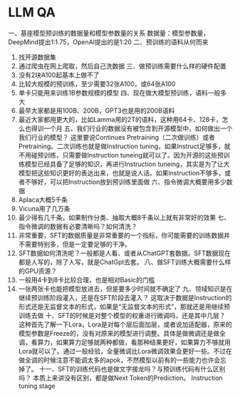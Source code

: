 # LLM QA

一、基座模型预训练的数据量和模型参数量的关系
数据量：模型参数量，DeepMind提出1:1.75，OpenAI提出的是1:20
二、预训练的语料从何而来
1. 找开源数据集
2. 通过爬虫在网上爬取，然后自己洗数据
三、做预训练需要什么样的硬件配置
1. 没有2块A100起基本上做不了
2. 比较大规模的预训练，至少需要32张A100，或64张A100
3. 单卡只能用来训练1B参数规模的模型
四、现在做大模型预训练，语料一般多大
1. 最早大家都是用100B、200B，GPT3也是用的200B语料
2. 最近大家都用更大的，比如Lamma用的2T的语料，这种用64卡、128卡，怎么也得训一个月
五、我们行业的数据没有被包含到开源模型中，如何做出一个我们行业的模型？
这里要说Continues Pretraining（二次做训练）或者Pretraining。二次训练也就是做Instruction tuning，如果Instruct足够多，就不用碰预训练，只需要做Instruction tuneing就可以了。因为开源的这些预训练模型已经具备了足够的知识，再进行Instruction tuneing，其实是为了让大模型把这些知识更好的表达出来，也就是说人话。如果Instruction不够多，或者不够好，可以把Instruction放到预训练里面做
六、指令微调大概要用多少数据
1. Aplaca大概5千条
2. Vicuna用了几万条
3. 最少得有几千条，如果制作分类、抽取大概8千条以上就有非常好的效果
七、指令微调的数据有必要清晰吗？如何清洗？
1. 非常重要，SFT的数据质量是非常重要的一个指标，你可能需要的训练数据并不需要特别多，但是一定要足够的干净。
2. SFT数据如何清洗呢？一般都是人看、或者从ChatGPT套数据。SFT数据现在都是人写的，除了人写，就是ChatGpt去套。
八、做SFT训练大概需要什么样的GPU资源？
1. 一般用4卡到8卡比较合理，也是相对Basic的门槛
2. 一张两张卡也能把模型放进去，但是要多少时间就不确定了
九、领域知识是在继续预训练阶段灌入，还是在SFT阶段去灌入？
这取决于数据是Instruction的形式还是无监督文本的形式，如果是“无监督文本的形式”，那就还是用继续预训练去做
十、SFT的时候是对整个模型的权重进行微调吗，还是其中几层？
这种首先了解一下Lora，Lora是对每个层后面加层，或者说加适配器，原来的模型参数是Freeze的，没有对原来的模型进行调整。具体是做微调还是做全调，看算力，如果算力足够就两种都做，看那种结果更好，如果算力不够就用Lora就可以了。通过一般经验，全量微调比Lora微调效果会更好一些。不过在做全调的时候注意不能调太多的apok，不然模型以前有的一些能力也许会忘掉了。
十一、SFT的训练代码也是做文字接龙吗？与预训练代码有什么区别吗？
本质上来讲没有区别，都是做Next Token的Prediction。
Instruction tuning stage